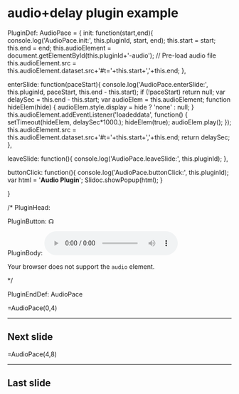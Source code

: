 <!--slidoc-defaults --pace=1 -->
# audio+delay plugin example

PluginDef: AudioPace = {
init: function(start,end){
    console.log('AudioPace.init:', this.pluginId, start, end);
	this.start = start;
    this.end = end;
    this.audioElement = document.getElementById(this.pluginId+'-audio');
    // Pre-load audio file
    this.audioElement.src = this.audioElement.dataset.src+'#t='+this.start+','+this.end;
},

enterSlide: function(paceStart){
    console.log('AudioPace.enterSlide:', this.pluginId, paceStart, this.end - this.start);
	if (!paceStart)
	    return null;
	var delaySec = this.end - this.start;
	var audioElem = this.audioElement;
	function hideElem(hide) { audioElem.style.display = hide ? 'none' : null; }
    this.audioElement.addEventListener('loadeddata', function() {
	    setTimeout(hideElem, delaySec*1000.);
        hideElem(true);
	    audioElem.play();
	});
    this.audioElement.src = this.audioElement.dataset.src+'#t='+this.start+','+this.end;
	return delaySec;
},

leaveSlide: function(){
    console.log('AudioPace.leaveSlide:', this.pluginId);
},

buttonClick: function(){
    console.log('AudioPace.buttonClick:', this.pluginId);
	var html = '<b>Audio Plugin</b>';
	Slidoc.showPopup(html);
}

}

/* PluginHead:

PluginButton: &#x260A;

PluginBody:
<audio id="%(pluginId)s-audio" data-src="wheel.mp3" controls>
<p>Your browser does not support the <code>audio</code> element.</p>
</audio>

*/

PluginEndDef: AudioPace

=AudioPace(0,4) 

---

## Next slide

=AudioPace(4,8) 

---

## Last slide

